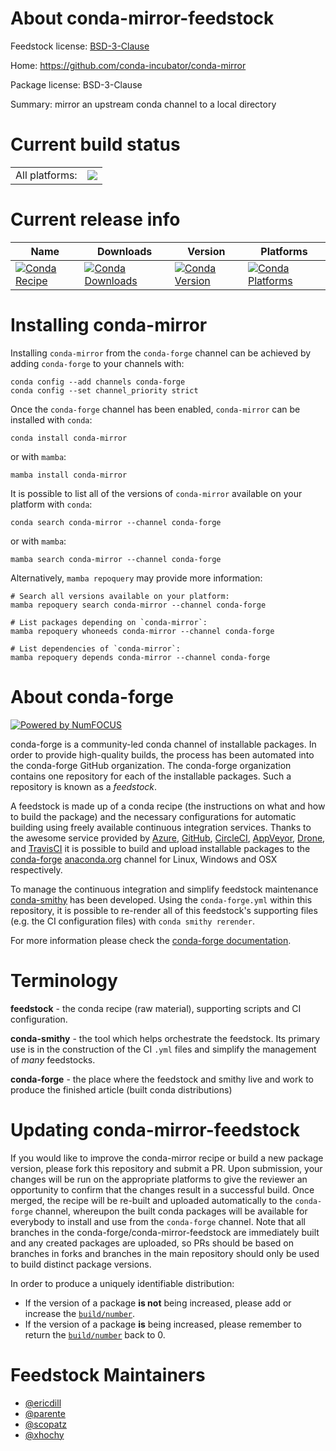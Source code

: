 About conda-mirror-feedstock
============================

Feedstock license: [BSD-3-Clause](https://github.com/conda-forge/conda-mirror-feedstock/blob/main/LICENSE.txt)

Home: https://github.com/conda-incubator/conda-mirror

Package license: BSD-3-Clause

Summary: mirror an upstream conda channel to a local directory

Current build status
====================


<table><tr><td>All platforms:</td>
    <td>
      <a href="https://dev.azure.com/conda-forge/feedstock-builds/_build/latest?definitionId=176&branchName=main">
        <img src="https://dev.azure.com/conda-forge/feedstock-builds/_apis/build/status/conda-mirror-feedstock?branchName=main">
      </a>
    </td>
  </tr>
</table>

Current release info
====================

| Name | Downloads | Version | Platforms |
| --- | --- | --- | --- |
| [![Conda Recipe](https://img.shields.io/badge/recipe-conda--mirror-green.svg)](https://anaconda.org/conda-forge/conda-mirror) | [![Conda Downloads](https://img.shields.io/conda/dn/conda-forge/conda-mirror.svg)](https://anaconda.org/conda-forge/conda-mirror) | [![Conda Version](https://img.shields.io/conda/vn/conda-forge/conda-mirror.svg)](https://anaconda.org/conda-forge/conda-mirror) | [![Conda Platforms](https://img.shields.io/conda/pn/conda-forge/conda-mirror.svg)](https://anaconda.org/conda-forge/conda-mirror) |

Installing conda-mirror
=======================

Installing `conda-mirror` from the `conda-forge` channel can be achieved by adding `conda-forge` to your channels with:

```
conda config --add channels conda-forge
conda config --set channel_priority strict
```

Once the `conda-forge` channel has been enabled, `conda-mirror` can be installed with `conda`:

```
conda install conda-mirror
```

or with `mamba`:

```
mamba install conda-mirror
```

It is possible to list all of the versions of `conda-mirror` available on your platform with `conda`:

```
conda search conda-mirror --channel conda-forge
```

or with `mamba`:

```
mamba search conda-mirror --channel conda-forge
```

Alternatively, `mamba repoquery` may provide more information:

```
# Search all versions available on your platform:
mamba repoquery search conda-mirror --channel conda-forge

# List packages depending on `conda-mirror`:
mamba repoquery whoneeds conda-mirror --channel conda-forge

# List dependencies of `conda-mirror`:
mamba repoquery depends conda-mirror --channel conda-forge
```


About conda-forge
=================

[![Powered by
NumFOCUS](https://img.shields.io/badge/powered%20by-NumFOCUS-orange.svg?style=flat&colorA=E1523D&colorB=007D8A)](https://numfocus.org)

conda-forge is a community-led conda channel of installable packages.
In order to provide high-quality builds, the process has been automated into the
conda-forge GitHub organization. The conda-forge organization contains one repository
for each of the installable packages. Such a repository is known as a *feedstock*.

A feedstock is made up of a conda recipe (the instructions on what and how to build
the package) and the necessary configurations for automatic building using freely
available continuous integration services. Thanks to the awesome service provided by
[Azure](https://azure.microsoft.com/en-us/services/devops/), [GitHub](https://github.com/),
[CircleCI](https://circleci.com/), [AppVeyor](https://www.appveyor.com/),
[Drone](https://cloud.drone.io/welcome), and [TravisCI](https://travis-ci.com/)
it is possible to build and upload installable packages to the
[conda-forge](https://anaconda.org/conda-forge) [anaconda.org](https://anaconda.org/)
channel for Linux, Windows and OSX respectively.

To manage the continuous integration and simplify feedstock maintenance
[conda-smithy](https://github.com/conda-forge/conda-smithy) has been developed.
Using the ``conda-forge.yml`` within this repository, it is possible to re-render all of
this feedstock's supporting files (e.g. the CI configuration files) with ``conda smithy rerender``.

For more information please check the [conda-forge documentation](https://conda-forge.org/docs/).

Terminology
===========

**feedstock** - the conda recipe (raw material), supporting scripts and CI configuration.

**conda-smithy** - the tool which helps orchestrate the feedstock.
                   Its primary use is in the construction of the CI ``.yml`` files
                   and simplify the management of *many* feedstocks.

**conda-forge** - the place where the feedstock and smithy live and work to
                  produce the finished article (built conda distributions)


Updating conda-mirror-feedstock
===============================

If you would like to improve the conda-mirror recipe or build a new
package version, please fork this repository and submit a PR. Upon submission,
your changes will be run on the appropriate platforms to give the reviewer an
opportunity to confirm that the changes result in a successful build. Once
merged, the recipe will be re-built and uploaded automatically to the
`conda-forge` channel, whereupon the built conda packages will be available for
everybody to install and use from the `conda-forge` channel.
Note that all branches in the conda-forge/conda-mirror-feedstock are
immediately built and any created packages are uploaded, so PRs should be based
on branches in forks and branches in the main repository should only be used to
build distinct package versions.

In order to produce a uniquely identifiable distribution:
 * If the version of a package **is not** being increased, please add or increase
   the [``build/number``](https://docs.conda.io/projects/conda-build/en/latest/resources/define-metadata.html#build-number-and-string).
 * If the version of a package **is** being increased, please remember to return
   the [``build/number``](https://docs.conda.io/projects/conda-build/en/latest/resources/define-metadata.html#build-number-and-string)
   back to 0.

Feedstock Maintainers
=====================

* [@ericdill](https://github.com/ericdill/)
* [@parente](https://github.com/parente/)
* [@scopatz](https://github.com/scopatz/)
* [@xhochy](https://github.com/xhochy/)


